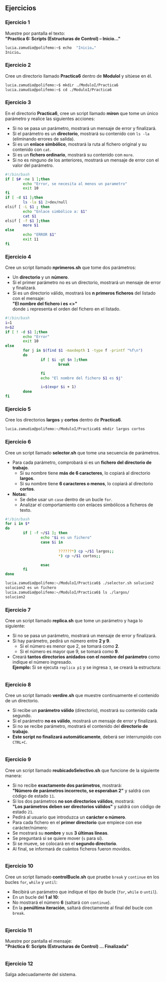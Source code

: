 ## Ejercicios

### Ejercicio 1
Muestre por pantalla el texto:  
**"Practica 6: Scripts (Estructuras de Control) – Inicio…"**
```bash
lucia.zamudio@polifemo:~$ echo  "Inicio…"
Inicio…
```

### Ejercicio 2
Cree un directorio llamado **Practica6** dentro de **ModuloI** y sitúese en él.
```bash
lucia.zamudio@polifemo:~$ mkdir ./ModuloI/Practica6
lucia.zamudio@polifemo:~$ cd ./ModuloI/Practica6
```

### Ejercicio 3
En el directorio **Practica6**, cree un script llamado **miron** que tome un único parámetro y realice las siguientes acciones:
- Si no se pasa un parámetro, mostrará un mensaje de error y finalizará.
- Si el parámetro es un **directorio**, mostrará su contenido con `ls -la` (eliminando errores de salida).
- Si es un **enlace simbólico**, mostrará la ruta al fichero original y su contenido con `cat`.
- Si es un **fichero ordinario**, mostrará su contenido con `more`.
- Si no es ninguno de los anteriores, mostrará un mensaje de error con el valor del parámetro.
```bash
#!/bin/bash
if [ $# -ne 1 ];then
        echo "Error, se necesita al menos un parametro"
        exit 10
fi
if [ -d $1 ];then
        ls -la $1 2>dev/null
elsif [ -L $1 ; then
        echo "Enlace simbólico a: $1"
        cat $1
elsif [ -f $1 ];then
        more $1
else
        echo "ERROR $1"
        exit 11
fi

```

### Ejercicio 4
Cree un script llamado **nprimeros.sh** que tome dos parámetros:  
- Un **directorio** y un **número**.  
- Si el primer parámetro no es un directorio, mostrará un mensaje de error y finalizará.  
- Si es un directorio válido, mostrará los **n primeros ficheros** del listado con el mensaje:  
  **"El nombre del fichero i es <<nombre del fichero>>"**  
  donde `i` representa el orden del fichero en el listado.  
```bash
#!/bin/bash
i=1
n=$2
if [ ! -d $1 ];then
        echo "Error"
        exit 10
else
        for j in $(find $1 -maxdepth 1 -type f -printf "%f\n")
        do
                if [ $i -gt $n ];then
                        break

                fi
                echo "El nombre del fichero $1 es $j"

                i=$(expr $i + 1)
        done
fi

```

### Ejercicio 5
Cree los directorios **largos** y **cortos** dentro de **Practica6**.
```bash
lucia.zamudio@polifemo:~/ModuloI/Practica6$ mkdir largos cortos
```

### Ejercicio 6
Cree un script llamado **selector.sh** que tome una secuencia de parámetros.  
- Para cada parámetro, comprobará si es un **fichero del directorio de trabajo**.
  - Si su nombre tiene **más de 6 caracteres**, lo copiará al directorio **largos**.
  - Si su nombre tiene **6 caracteres o menos**, lo copiará al directorio **cortos**.  
- **Notas:**  
  - Se debe usar un `case` dentro de un bucle `for`.
  - Analizar el comportamiento con enlaces simbólicos a ficheros de texto.
```bash
#!/bin/bash
for i in $*
do
        if [ -f ~/$1 ]; then
                echo "$i es un fichero"
                case $i in

                        ??????*) cp ~/$1 largos;;
                        *) cp ~/$1 cortos;;

                esac
        fi
done

lucia.zamudio@polifemo:~/ModuloI/Practica6$ ./selector.sh solucion2
solucion2 es un fichero
lucia.zamudio@polifemo:~/ModuloI/Practica6$ ls ./largos/
solucion2
```

### Ejercicio 7
Cree un script llamado **replica.sh** que tome un parámetro y haga lo siguiente:
- Si no se pasa un parámetro, mostrará un mensaje de error y finalizará.
- Si hay parámetro, pedirá un número entre **2 y 9**.
  - Si el número es menor que 2, se tomará como **2**.
  - Si el número es mayor que 9, se tomará como **9**.
- Creará **tantos directorios anidados con el nombre del parámetro** como indique el número ingresado.  
  **Ejemplo:** Si se ejecuta `replica p1` y se ingresa `3`, se creará la estructura:
```bash

```


### Ejercicio 8
Cree un script llamado **verdire.sh** que muestre continuamente el contenido de un directorio.  
- Si recibe un **parámetro válido** (directorio), mostrará su contenido cada segundo.  
- Si el parámetro **no es válido**, mostrará un mensaje de error y finalizará.  
- Si no se recibe parámetro, mostrará el contenido del **directorio de trabajo**.  
- **Este script no finalizará automáticamente**, deberá ser interrumpido con `CTRL+C`.
```bash


```
### Ejercicio 9
Cree un script llamado **reubicadoSelectivo.sh** que funcione de la siguiente manera:
- Si no recibe **exactamente dos parámetros**, mostrará:  
**"Número de parámetros incorrecto, se esperaban 2"** y saldrá con código de estado `11`.
- Si los dos parámetros **no son directorios válidos**, mostrará:  
**"Los parámetros deben ser directorios válidos"** y saldrá con código de estado `21`.
- Pedirá al usuario que introduzca un **carácter o número**.
- Para cada fichero en el **primer directorio** que empiece con ese carácter/número:
- Se mostrará su **nombre** y sus **3 últimas líneas**.
- Se preguntará si se quiere mover (`s` para sí).
- Si se mueve, se colocará en el **segundo directorio**.
- Al final, se informará de cuántos ficheros fueron movidos.
```bash

```
### Ejercicio 10
Cree un script llamado **controlBucle.sh** que pruebe `break` y `continue` en los bucles `for`, `while` y `until`:
- Recibirá un parámetro que indique el tipo de bucle (`for`, `while` o `until`).
- En un bucle del **1 al 10**:
- No mostrará el número **6** (saltará con `continue`).
- En la **penúltima iteración**, saltará directamente al final del bucle con `break`.
```bash


```
### Ejercicio 11
Muestre por pantalla el mensaje:  
**"Práctica 6: Scripts (Estructuras de Control) … Finalizada"**
```bash

```
### Ejercicio 12
Salga adecuadamente del sistema.
```bash

```
